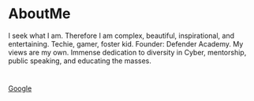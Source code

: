 # AboutMe
I seek what I am. Therefore I am complex, beautiful, inspirational, and entertaining. Techie, gamer, foster kid. Founder: Defender Academy. My views are my own. Immense dedication to diversity in Cyber, mentorship, public speaking, and educating the masses. 

#
<a href="www.google.com">Google</a>
